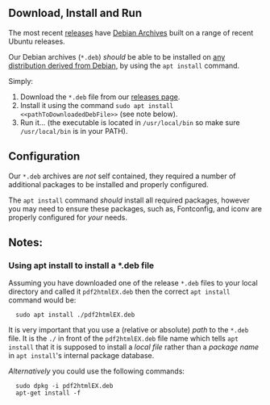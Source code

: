 ## Download, Install and Run

The most recent [releases](https://github.com/pdf2htmlEX/pdf2htmlEX/releases) have [Debian Archives](https://en.wikipedia.org/wiki/Debian#Packages) built on a range of recent Ubuntu releases.

Our Debian archives (`*.deb`) *should* be able to be installed on [any distribution derived from Debian](https://en.wikipedia.org/wiki/Debian#Forks_and_derivatives), by using the `apt install` command.

Simply:
1. Download the `*.deb` file from our [releases page](https://github.com/pdf2htmlEX/pdf2htmlEX/releases).
2. Install it using the command `sudo apt install <<pathToDownloadedDebFile>>` (see note below).
3. Run it... (the executable is located in `/usr/local/bin` so make sure `/usr/local/bin` is in your PATH).

## Configuration

Our `*.deb` archives are *not* self contained, they required a number of additional packages to be  installed and properly configured.

The `apt install` command *should* install all required packages, however you may need to ensure these packages, such as, Fontconfig, and iconv are properly configured for *your* needs.

## Notes:

### Using apt install to install a *.deb file

Assuming you have downloaded one of the release `*.deb` files to your local directory and called it `pdf2htmlEX.deb` then the correct `apt install` command would be:

```
  sudo apt install ./pdf2htmlEX.deb
```

It is very important that you use a (relative or absolute) *path* to the `*.deb` file. It is the `./` in front of the `pdf2htmlEX.deb` file name which tells `apt install` that it is supposed to install a *local file* rather than a *package name* in `apt install`'s internal package database.

*Alternatively* you could use the following commands:

```
  sudo dpkg -i pdf2htmlEX.deb
  apt-get install -f
```
